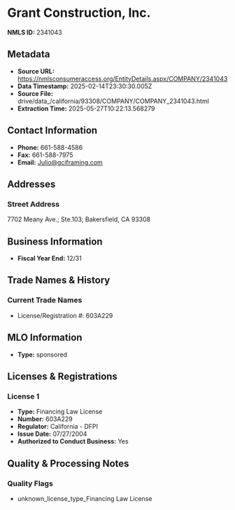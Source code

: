 # Grant Construction, Inc.

**NMLS ID:** 2341043

## Metadata
- **Source URL:** https://nmlsconsumeraccess.org/EntityDetails.aspx/COMPANY/2341043
- **Data Timestamp:** 2025-02-14T23:30:30.005Z
- **Source File:** drive/data_/california/93308/COMPANY/COMPANY_2341043.html
- **Extraction Time:** 2025-05-27T10:22:13.568279

## Contact Information
- **Phone:** 661-588-4586
- **Fax:** 661-588-7975
- **Email:** Julio@gciframing.com

## Addresses
### Street Address
7702 Meany Ave.; Ste.103; Bakersfield, CA 93308

## Business Information
- **Fiscal Year End:** 12/31

## Trade Names & History
### Current Trade Names
- License/Registration #: 603A229

## MLO Information
- **Type:** sponsored

## Licenses & Registrations

### License 1
- **Type:** Financing Law License
- **Number:** 603A229
- **Regulator:** California - DFPI
- **Issue Date:** 07/27/2004
- **Authorized to Conduct Business:** Yes

## Quality & Processing Notes
### Quality Flags
- unknown_license_type_Financing Law License
